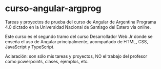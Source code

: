 # curso-angular-argprog
Tareas y proyectos de prueba del curso de Angular de Argentina Programa 4.0 dictado en la Universidad Nacional de Santiago del Estero vía online.

Este curso es el segundo tramo del curso Desarrollador Web Jr donde se enseña el uso de Angular principalmente, acompañado de HTML, CSS, JavaScript y TypeScript.

Aclaración: son sólo mis tareas y proyectos, NO el trabajo del profesor como powerpoints, clases, ejemplos, etc.
